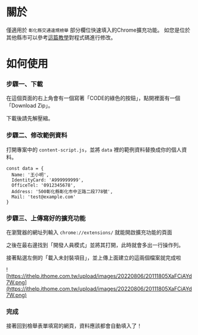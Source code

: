 # 關於

僅適用於 `彰化縣交通違規檢舉` 部分欄位快速填入的Chrome擴充功能。 如您是位於其他縣市可以參考[這篇教學](https://ithelp.ithome.com.tw/articles/10286421)對程式碼進行修改。


# 如何使用

### 步驟一、下載

在這個頁面的右上角會有一個寫著「CODE的綠色的按鈕」，點開裡面有一個「Download Zip」。

下載後請先解壓縮。

### 步驟二、修改範例資料

打開專案中的 `content-script.js`，並將 `data` 裡的範例資料替換成你的個人資料。

```
const data = {
  Name: '王小明',
  IdentityCard: 'A999999999',
  OfficeTel: '0912345678',
  Address: '500彰化縣彰化市中正路二段778號',
  Mail: 'test@example.com'
}
```

### 步驟三、上傳寫好的擴充功能

在瀏覽器的網址列輸入 `chrome://extensions/` 就能開啟擴充功能的頁面

之後在最右邊找到「開發人員模式」並將其打開，此時就會多出一行操作列。

接著點選左側的「載入未封裝項目」，並上傳上面建立的這兩個檔案就完成啦

![https://ithelp.ithome.com.tw/upload/images/20220806/20111805XaFCiAYd7W.png](https://ithelp.ithome.com.tw/upload/images/20220806/20111805XaFCiAYd7W.png)

### 完成

接著回到檢舉表單填寫的網頁，資料應該都會自動填入了！